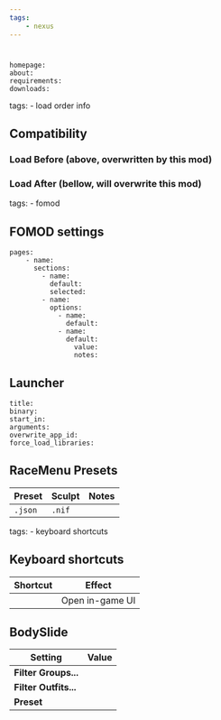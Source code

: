 ```yaml
---
tags:
    - nexus
---
```


#

```project_info
homepage:
about:
requirements:
downloads:
```

tags:
    - load order info

## Compatibility

### Load Before (above, overwritten by this mod)

### Load After (bellow, will overwrite this mod)

tags:
    - fomod

## FOMOD settings

```fomod_settings
pages:
    - name:
      sections:
        - name:
          default:
          selected:
        - name:
          options:
            - name:
              default:
            - name:
              default:
                value:
                notes:
```

## Launcher

```mo2_launcher
title:
binary:
start_in:
arguments:
overwrite_app_id:
force_load_libraries:
```

## RaceMenu Presets

| Preset | Sculpt | Notes |
|---|---|---|
| ``.json`` | ``.nif`` | |


tags:
    - keyboard shortcuts

## Keyboard shortcuts

| Shortcut | Effect |
|---|---|
| | Open in-game UI |

## BodySlide

<!--bodyslide-start-->
| Setting | Value |
|---|---|
| **Filter Groups...** | |
| **Filter Outfits...** | |
| **Preset** | |
<!--bodyslide-end-->
